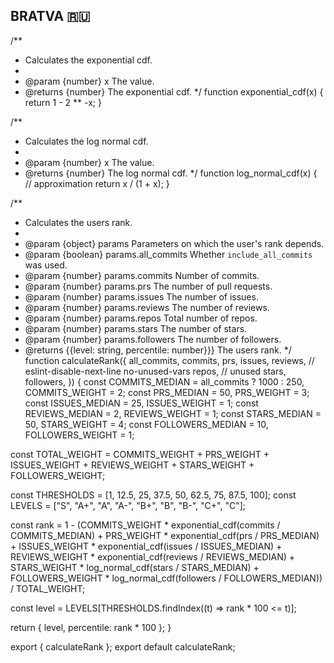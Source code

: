 ## BRATVA 🇷🇺
/**
 * Calculates the exponential cdf.
 *
 * @param {number} x The value.
 * @returns {number} The exponential cdf.
 */
function exponential_cdf(x) {
  return 1 - 2 ** -x;
}

/**
 * Calculates the log normal cdf.
 *
 * @param {number} x The value.
 * @returns {number} The log normal cdf.
 */
function log_normal_cdf(x) {
  // approximation
  return x / (1 + x);
}

/**
 * Calculates the users rank.
 *
 * @param {object} params Parameters on which the user's rank depends.
 * @param {boolean} params.all_commits Whether `include_all_commits` was used.
 * @param {number} params.commits Number of commits.
 * @param {number} params.prs The number of pull requests.
 * @param {number} params.issues The number of issues.
 * @param {number} params.reviews The number of reviews.
 * @param {number} params.repos Total number of repos.
 * @param {number} params.stars The number of stars.
 * @param {number} params.followers The number of followers.
 * @returns {{level: string, percentile: number}}} The users rank.
 */
function calculateRank({
  all_commits,
  commits,
  prs,
  issues,
  reviews,
  // eslint-disable-next-line no-unused-vars
  repos, // unused
  stars,
  followers,
}) {
  const COMMITS_MEDIAN = all_commits ? 1000 : 250,
    COMMITS_WEIGHT = 2;
  const PRS_MEDIAN = 50,
    PRS_WEIGHT = 3;
  const ISSUES_MEDIAN = 25,
    ISSUES_WEIGHT = 1;
  const REVIEWS_MEDIAN = 2,
    REVIEWS_WEIGHT = 1;
  const STARS_MEDIAN = 50,
    STARS_WEIGHT = 4;
  const FOLLOWERS_MEDIAN = 10,
    FOLLOWERS_WEIGHT = 1;

  const TOTAL_WEIGHT =
    COMMITS_WEIGHT +
    PRS_WEIGHT +
    ISSUES_WEIGHT +
    REVIEWS_WEIGHT +
    STARS_WEIGHT +
    FOLLOWERS_WEIGHT;

  const THRESHOLDS = [1, 12.5, 25, 37.5, 50, 62.5, 75, 87.5, 100];
  const LEVELS = ["S", "A+", "A", "A-", "B+", "B", "B-", "C+", "C"];

  const rank =
    1 -
    (COMMITS_WEIGHT * exponential_cdf(commits / COMMITS_MEDIAN) +
      PRS_WEIGHT * exponential_cdf(prs / PRS_MEDIAN) +
      ISSUES_WEIGHT * exponential_cdf(issues / ISSUES_MEDIAN) +
      REVIEWS_WEIGHT * exponential_cdf(reviews / REVIEWS_MEDIAN) +
      STARS_WEIGHT * log_normal_cdf(stars / STARS_MEDIAN) +
      FOLLOWERS_WEIGHT * log_normal_cdf(followers / FOLLOWERS_MEDIAN)) /
      TOTAL_WEIGHT;

  const level = LEVELS[THRESHOLDS.findIndex((t) => rank * 100 <= t)];

  return { level, percentile: rank * 100 };
}

export { calculateRank };
export default calculateRank;

